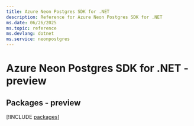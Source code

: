 ```yaml
---
title: Azure Neon Postgres SDK for .NET
description: Reference for Azure Neon Postgres SDK for .NET
ms.date: 06/26/2025
ms.topic: reference
ms.devlang: dotnet
ms.service: neonpostgres
---
```

# Azure Neon Postgres SDK for .NET - preview
## Packages - preview
[!INCLUDE [packages](neon-postgres-index.md)]